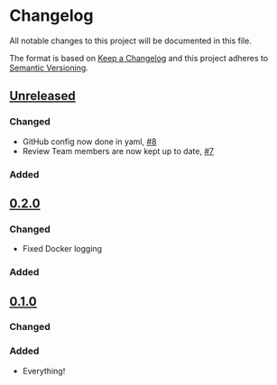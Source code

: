 # Changelog
All notable changes to this project will be documented in this file.

The format is based on [Keep a Changelog](http://keepachangelog.com/en/1.0.0/)
and this project adheres to [Semantic Versioning](http://semver.org/spec/v2.0.0.html).

## [Unreleased]

### Changed

- GitHub config now done in yaml, [#8](https://github.umn.edu/asrweb/prrr/pulls/8)
- Review Team members are now kept up to date, [#7](https://github.umn.edu/asrweb/prrr/pulls/7)

### Added

## [0.2.0]

### Changed

- Fixed Docker logging

### Added

## [0.1.0]

### Changed

### Added
- Everything!

[Unreleased]: https://github.umn.edu/asrweb/prrr/compare/v0.2.0...master
[0.2.0]: https://github.umn.edu/asrweb/prrr/compare/db51fd3fa75a0098f48f35db6d99f5116b89f6b5...v0.2.0
[0.1.0]: https://github.umn.edu/asrweb/prrr/compare/db51fd3fa75a0098f48f35db6d99f5116b89f6b5...v0.1.0

